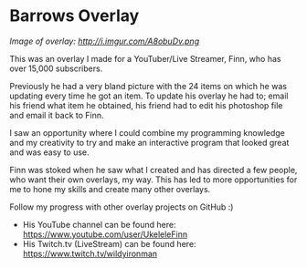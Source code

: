 # Barrows Overlay
*Image of overlay: http://i.imgur.com/A8obuDv.png*

This was an overlay I made for a YouTuber/Live Streamer, Finn, who has over 15,000 subscribers.

Previously he had a very bland picture with the 24 items on which he was updating every time he got an item. To update his overlay he had to; email his friend what item he obtained, his friend had to edit his photoshop file and email it back to Finn.

I saw an opportunity where I could combine my programming knowledge and my creativity to try and make an interactive program that looked great and was easy to use. 

Finn was stoked when he saw what I created and has directed a few people, who want their own overlays, my way. This has led to more opportunities for me to hone my skills and create many other overlays.

Follow my progress with other overlay projects on GitHub :)


  - His YouTube channel can be found here: https://www.youtube.com/user/UkeleleFinn
  - His Twitch.tv (LiveStream) can be found here: https://www.twitch.tv/wildyironman
